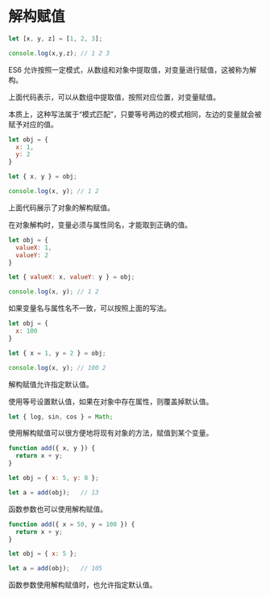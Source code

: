 # 解构赋值



```javascript
let [x, y, z] = [1, 2, 3];

console.log(x,y,z); // 1 2 3
```

ES6 允许按照一定模式，从数组和对象中提取值，对变量进行赋值，这被称为解构。

上面代码表示，可以从数组中提取值，按照对应位置，对变量赋值。

本质上，这种写法属于“模式匹配”，只要等号两边的模式相同，左边的变量就会被赋予对应的值。



```javascript
let obj = {
  x: 1,
  y: 2
}

let { x, y } = obj;

console.log(x, y); // 1 2
```

上面代码展示了对象的解构赋值。

在对象解构时，变量必须与属性同名，才能取到正确的值。



```javascript
let obj = {
  valueX: 1,
  valueY: 2
}

let { valueX: x, valueY: y } = obj;

console.log(x, y); // 1 2
```

如果变量名与属性名不一致，可以按照上面的写法。



```javascript
let obj = {
  x: 100
}

let { x = 1, y = 2 } = obj;

console.log(x, y); // 100 2
```

解构赋值允许指定默认值。

使用等号设置默认值，如果在对象中存在属性，则覆盖掉默认值。

 

 

```javascript
let { log, sin, cos } = Math;
```

使用解构赋值可以很方便地将现有对象的方法，赋值到某个变量。



```javascript
function add({ x, y }) {
  return x + y;
}

let obj = { x: 5, y: 8 };

let a = add(obj);   // 13
```

函数参数也可以使用解构赋值。



```javascript
function add({ x = 50, y = 100 }) {
  return x + y;
}

let obj = { x: 5 };

let a = add(obj);   // 105
```

函数参数使用解构赋值时，也允许指定默认值。